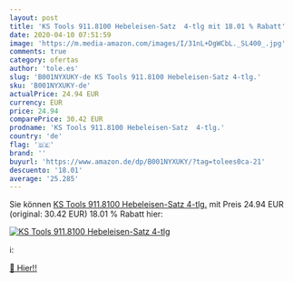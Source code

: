 ```yaml
---
layout: post
title: 'KS Tools 911.8100 Hebeleisen-Satz  4-tlg mit 18.01 % Rabatt'
date: 2020-04-10 07:51:59
image: 'https://m.media-amazon.com/images/I/31nL+DgWCbL._SL400_.jpg'
comments: true
category: ofertas
author: 'tole.es'
slug: 'B001NYXUKY-de KS Tools 911.8100 Hebeleisen-Satz 4-tlg.'
sku: 'B001NYXUKY-de'
actualPrice: 24.94 EUR
currency: EUR
price: 24.94
comparePrice: 30.42 EUR
prodname: 'KS Tools 911.8100 Hebeleisen-Satz  4-tlg.'
country: 'de'
flag: '🇩🇪'
brand: ''
buyurl: 'https://www.amazon.de/dp/B001NYXUKY/?tag=tolees0ca-21'
descuento: '18.01'
average: '25.285'
---
```


Sie können [KS Tools 911.8100 Hebeleisen-Satz  4-tlg.](https://www.amazon.de/dp/B001NYXUKY/?tag=tolees0ca-21) mit Preis 24.94 EUR (original: 30.42 EUR) 18.01 % Rabatt hier:

[![KS Tools 911.8100 Hebeleisen-Satz  4-tlg](https://m.media-amazon.com/images/I/31nL+DgWCbL._SL400_.jpg)](https://www.amazon.de/dp/B001NYXUKY/?tag=tolees0ca-21)

ℹ️:


[🛒 Hier!!](https://www.amazon.de/dp/B001NYXUKY/?tag=tolees0ca-21)
